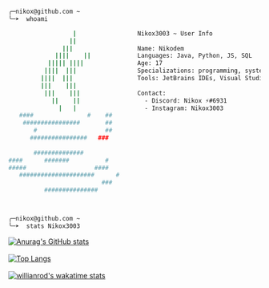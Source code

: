 ```bash
╭─nikox@github.com ~  
╰─➤  whoami

                  |                 Nikox3003 ~ User Info
                 ||               
               |||                  Name: Nikodem
             ||||    ||             Languages: Java, Python, JS, SQL
           ||||| ||||               Age: 17
          ||||  |||                 Specializations: programming, system administration
         ||||  |||                  Tools: JetBrains IDEs, Visual Studio Code, git (GitHub) 
         |||    |||                  
          |||    |||                Contact:
            ||    ||                  - Discord: Nikox ⚡#6931
              |   |                   - Instagram: Nikox3003
   ####               #    ##         
    ################       ##     
       #                   ##     
      ################   ###        
                                  
       ##############             
####      #######          #      
#####                   ####         
   #####################      #
                          ###  
          ###############     



╭─nikox@github.com ~  
╰─➤  stats Nikox3003
```
[![Anurag's GitHub stats](https://github-readme-stats.vercel.app/api?username=Nikox3003&show_icons=true&theme=tokyonight)](https://github.com/anuraghazra/github-readme-stats)<br><br>
[![Top Langs](https://github-readme-stats.vercel.app/api/top-langs/?username=Nikox3003&layout=compact&theme=tokyonight)](https://github.com/anuraghazra/github-readme-stats)<br><br>
[![willianrod's wakatime stats](https://github-readme-stats.vercel.app/api/wakatime?username=Nikox&theme=tokyonight&layout=compact)](https://github.com/anuraghazra/github-readme-stats)
